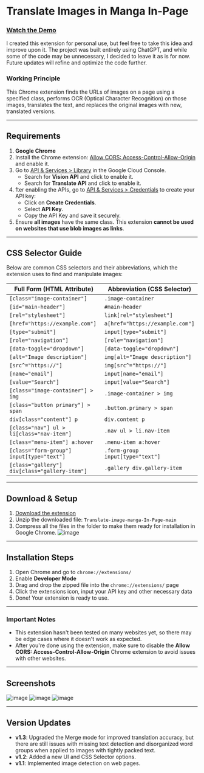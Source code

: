 # Translate Images in Manga In-Page

### [Watch the Demo](https://youtu.be/EVLBudGqJ9k)

I created this extension for personal use, but feel free to take this idea and improve upon it. The project was built entirely using ChatGPT, and while some of the code may be unnecessary, I decided to leave it as is for now. Future updates will refine and optimize the code further.

### Working Principle
This Chrome extension finds the URLs of images on a page using a specified class, performs OCR (Optical Character Recognition) on those images, translates the text, and replaces the original images with new, translated versions.

---

## Requirements

1. **Google Chrome**
2. Install the Chrome extension: [Allow CORS: Access-Control-Allow-Origin](https://chromewebstore.google.com/detail/allow-cors-access-control/lhobafahddgcelffkeicbaginigeejlf) and enable it.
3. Go to [API & Services > Library](https://console.cloud.google.com/apis/library) in the Google Cloud Console.
   - Search for **Vision API** and click to enable it.
   - Search for **Translate API** and click to enable it.
4. fter enabling the APIs, go to [API & Services > Credentials](https://console.cloud.google.com/apis/credentials) to create your API key:
   - Click on **Create Credentials**.
   - Select **API Key**.
   - Copy the API Key and save it securely.
5. Ensure **all images** have the same class. This extension **cannot be used on websites that use blob images as links**.

---

## CSS Selector Guide

Below are common CSS selectors and their abbreviations, which the extension uses to find and manipulate images:

| Full Form (HTML Attribute)                  | Abbreviation (CSS Selector)            |
|---------------------------------------------|----------------------------------------|
| `[class="image-container"]`                 | `.image-container`                     |
| `[id="main-header"]`                        | `#main-header`                         |
| `[rel="stylesheet"]`                        | `link[rel="stylesheet"]`               |
| `[href="https://example.com"]`              | `a[href="https://example.com"]`        |
| `[type="submit"]`                           | `input[type="submit"]`                 |
| `[role="navigation"]`                       | `[role="navigation"]`                  |
| `[data-toggle="dropdown"]`                  | `[data-toggle="dropdown"]`             |
| `[alt="Image description"]`                 | `img[alt="Image description"]`         |
| `[src^="https://"]`                         | `img[src^="https://"]`                 |
| `[name="email"]`                            | `input[name="email"]`                  |
| `[value="Search"]`                          | `input[value="Search"]`                |
| `[class="image-container"] > img`           | `.image-container > img`               |
| `[class="button primary"] > span`           | `.button.primary > span`               |
| `div[class="content"] p`                    | `div.content p`                        |
| `[class="nav"] ul > li[class="nav-item"]`   | `.nav ul > li.nav-item`                |
| `[class="menu-item"] a:hover`               | `.menu-item a:hover`                   |
| `[class="form-group"] input[type="text"]`   | `.form-group input[type="text"]`       |
| `[class="gallery"] div[class="gallery-item"]`| `.gallery div.gallery-item`            |

---

## Download & Setup

1. [Download the extension](https://github.com/Kuju29/Translate-image-manga-In-Page/archive/refs/heads/main.zip)
2. Unzip the downloaded file: `Translate-image-manga-In-Page-main`
3. Compress all the files in the folder to make them ready for installation in Google Chrome.
![image](https://github.com/user-attachments/assets/6aa87cda-220f-4ea9-b922-c3312f113780)
---

## Installation Steps

1. Open Chrome and go to `chrome://extensions/`
2. Enable **Developer Mode**
3. Drag and drop the zipped file into the `chrome://extensions/` page
4. Click the extensions icon, input your API key and other necessary data
5. Done! Your extension is ready to use.

---

### Important Notes

- This extension hasn't been tested on many websites yet, so there may be edge cases where it doesn't work as expected.
- After you're done using the extension, make sure to disable the **Allow CORS: Access-Control-Allow-Origin** Chrome extension to avoid issues with other websites.

---

## Screenshots

![image](https://github.com/user-attachments/assets/91b81b3e-b49c-4cb8-a24b-5f663b6aa533)
![image](https://github.com/user-attachments/assets/63c7f018-10e1-456d-88d3-cb79577a6e48)
![image](https://github.com/user-attachments/assets/50570a94-a518-4e06-86f3-5fbff136d12f)

---

## Version Updates

- **v1.3**: Upgraded the Merge mode for improved translation accuracy, but there are still issues with missing text detection and disorganized word groups when applied to images with tightly packed text.
- **v1.2**: Added a new UI and CSS Selector options.
- **v1.1**: Implemented image detection on web pages.

